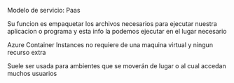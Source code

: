 Modelo de servicio: Paas

Su funcion es empaquetar los archivos necesarios para ejecutar nuestra aplicacion o programa y esta info la podemos ejecutar en el lugar necesario

Azure Container Instances no requiere de una maquina virtual y ningun recurso extra 

Suele ser usada para ambientes que se moverán de lugar o al cual accedan muchos usuarios